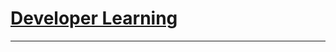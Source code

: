 # [Developer Learning](https://www.reddit.com/r/FREEMEDIAHECKYEAH/wiki/edu#wiki_.25BA_developer_learning)

***

